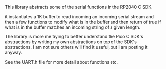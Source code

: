 This library abstracts some of the serial functions in the RP2040 C SDK. 

it instantiates a 1K buffer to read incoming an incoming serial stream and then a few functions to modify what is in the buffer and then return of true if what is in the buffer matches an incoming string of a given length.  

The library is more me trying to better understand the Pico C SDK's abstractions by writing my own abstractions on top of the SDK's abstractions. I am not sure others will find it useful, but I am posting it anyway.

See the UART.h file for more detail about functions etc.
